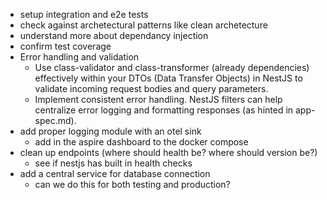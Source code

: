 
- setup integration and e2e tests
- check against archetectural patterns like clean archetecture
- understand more about dependancy injection
- confirm test coverage
- Error handling and validation
    - Use class-validator and class-transformer (already dependencies) effectively within your DTOs (Data Transfer Objects) in NestJS to validate incoming request bodies and query parameters.
    - Implement consistent error handling. NestJS filters can help centralize error logging and formatting responses (as hinted in app-spec.md).
- add proper logging module with an otel sink
    - add in the aspire dashboard to the docker compose
- clean up endpoints (where should health be? where should version be?)
    - see if nestjs has built in health checks
- add a central service for database connection
    - can we do this for both testing and production?